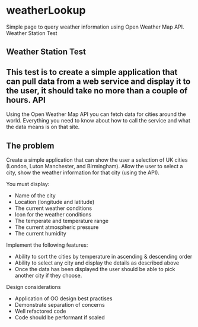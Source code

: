 weatherLookup
=============

Simple page to query weather information using Open Weather Map API. Weather Station Test


Weather Station Test
---
This test is to create a simple application that can pull data from a web service and display it to the user, it should take no more than a couple of hours. 
API
---
Using the Open Weather Map API you can fetch data for cities around the world. Everything you need to know about how to call the service and what the data means is on that site.


The problem
-----------
Create a simple application that can show the user a selection of UK cities (London, Luton Manchester, and Birmingham). Allow the user to select a city, show the weather information for that city (using the API).

You must display:
-	Name of the city
-	Location (longitude and latitude)
-	The current weather conditions
-	Icon for the weather conditions
-	The temperate and temperature range
-	The current atmospheric pressure
-	The current humidity

Implement the following features:
-	Ability to sort the cities by temperature in ascending & descending order
-	Ability to select any city and display the details as described above
-	Once the data has been displayed the user should be able to pick another city if they choose.

Design considerations
-	Application of OO design best practises
-	Demonstrate separation of concerns
-	Well refactored code
-	Code should be performant if scaled
